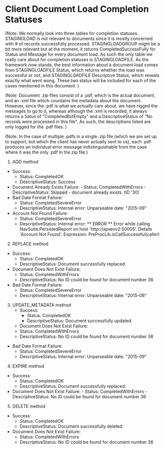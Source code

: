 Client Document Load Completion Statuses
==================================================

(Note: We normally look into three tables for completion statuses.
STAGINGLOAD is not relevant to documents since it is mostly concerned with # of
records successfully processed. STAGINGLOADGROUP might be a bit more relevant
but at the moment, it returns CompletedSuccessFully for Status and Message
for every document load. As such the only table we really care about for
completion statuses is STAGINGLOADFILE. As the framework now stands, the best
information about a document load comes from STAGINGLOADFILE Status, which
returns whether the load was successful or not, and STAGINGLOADFILE Descriptive
Status, which reveals exactly what went wong. These two status will be included
for each of the cases mentioned in this document.  )

(Note: Document .zip files consist of a .pdf, which is the actual document, and
an .xml file which countains the metadata about the document. However, since
the .pdf is what we actually care about, we have rigged the messages to go to
it, whereas although the .xml is recorded, it always returns a Satus of
"CompletedButEmpty" and a DescriptiveStatus of
"No records were processed in this file". As such, the descriptions listed are
only logged for the .pdf files. )

(Note: In the case of multiple .pdfs in a single .zip file (which we are set up
to support, but which the client has never actually sent to us), each .pdf
produces an individual error message indistinguishable from the case where it
was the only .pdf in the.zip file.)

1. ADD method
  - Success:
    -   Status: CompletedOK
    -   DescriptiveStatus: Success
   -   Document Already Exists Failure:
    -  Status: CompletedWithErrors
    -  DescriptiveStatus: Skipped - document already exists. (ID '30)
  - Bad Date Format Failure:
    - Status: CompletedSevereError
    - DescriptiveStatus: Internal error: Unparseable date: "2015-09"
  - Account Not Found Failure:
    - Status: CompletedSevereError
    - DescriptiveStatus: Internal error: ** ERROR ** Error while calling NavSuite.PersistedReport on host 'http://apxenv2:50005'.  Details 'Account Not Found'. Expression: PreProcLib.isCallSuccessful(caller)
2. REPLACE method
  - Success:
    - Status: CompletedOK
    - DescriptiveStatus: Document successfully replaced.
  - Document Does Not Exist Failure:
    - Status: CompletedWithErrors
    - DescriptiveStatus: No ID could be found for document number 36
  - Bad Date Format Failure:
    - Status: CompletedSevereError
    - DescriptiveStatus: Internal error: Unparseable date: "2015-09"
3. UPDATE_METADATA method
   - Success:
     - Status: CompletedOK
     - DescriptiveStatus: Document successfully updated.
   -  Document Does Not Exist Failure:
     - Status: CompletedWithErrors
     - DescriptiveStatus: No ID could be found for document number 36
  - Bad Date Format Failure:
     - Status: CompletedSevereError
     - DescriptiveStatus: Internal error: Unparseable date: "2015-09"
4. EXPIRE method
  - Success:
    - Status: CompletedOK
    - DescriptiveStatus: Document successfully replaced.
  -  Document Does Not Exist Failure:
    - Status: CompletedWithErrors
    - DescriptiveStatus: No ID could be found for document number 36
5. DELETE method
  - Success:
    - Status: CompletedOK
    - DescriptiveStatus: Document successfully deleted
  - Document Does Not Exist Failure:
    - Status: CompletedWithErrors
    - DescriptiveStatus: No ID could be found for document number 36
